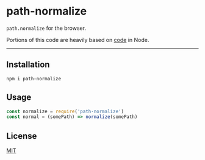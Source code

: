 # path-normalize

`path.normalize` for the browser.

Portions of this code are heavily based on
[code](https://github.com/nodejs/node/blob/b404aa56c0e776c9722017ca020f9d04c7aa6de2/lib/path.js#L1182)
in Node.

--------

## Installation

`npm i path-normalize`

## Usage

```javascript
const normalize = require('path-normalize')
const normal = (somePath) => normalize(somePath)
```

## License

[MIT](./LICENSE.md)
